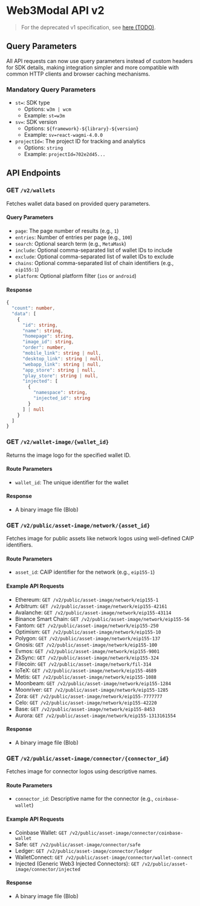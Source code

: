 
# Web3Modal API v2

> For the deprecated v1 specification, see [here (TODO)](#todo).

## Query Parameters

All API requests can now use query parameters instead of custom headers for SDK details, making integration simpler and more compatible with common HTTP clients and browser caching mechanisms.

### Mandatory Query Parameters

- `st=`: SDK type
  - Options: `w3m | wcm`
  - Example: `st=w3m`
- `sv=`: SDK version
  - Options: `${framework}-${library}-${version}`
  - Example: `sv=react-wagmi-4.0.0`
- `projectId=`: The project ID for tracking and analytics
  - Options: `string`
  - Example: `projectId=702e2d45...`

## API Endpoints

### GET `/v2/wallets`

Fetches wallet data based on provided query parameters.

#### Query Parameters

- `page`: The page number of results (e.g., `1`)
- `entries`: Number of entries per page (e.g., `100`)
- `search`: Optional search term (e.g., `MetaMask`)
- `include`: Optional comma-separated list of wallet IDs to include
- `exclude`: Optional comma-separated list of wallet IDs to exclude
- `chains`: Optional comma-separated list of chain identifiers (e.g., `eip155:1`)
- `platform`: Optional platform filter (`ios` or `android`)

#### Response

```typescript
{
  "count": number,
  "data": [
    {
      "id": string,
      "name": string,
      "homepage": string,
      "image_id": string,
      "order": number,
      "mobile_link": string | null,
      "desktop_link": string | null,
      "webapp_link": string | null,
      "app_store": string | null,
      "play_store": string | null,
      "injected": [
        {
          "namespace": string,
          "injected_id": string
        }
      ] | null
    }
  ]
}
```

### GET `/v2/wallet-image/{wallet_id}`

Returns the image logo for the specified wallet ID.

#### Route Parameters

- `wallet_id`: The unique identifier for the wallet

#### Response

- A binary image file (Blob)

### GET `/v2/public/asset-image/network/{asset_id}`

Fetches image for public assets like network logos using well-defined CAIP identifiers.

#### Route Parameters

- `asset_id`: CAIP identifier for the network (e.g., `eip155-1`)

#### Example API Requests

- Ethereum: `GET /v2/public/asset-image/network/eip155-1`
- Arbitrum: `GET /v2/public/asset-image/network/eip155-42161`
- Avalanche: `GET /v2/public/asset-image/network/eip155-43114`
- Binance Smart Chain: `GET /v2/public/asset-image/network/eip155-56`
- Fantom: `GET /v2/public/asset-image/network/eip155-250`
- Optimism: `GET /v2/public/asset-image/network/eip155-10`
- Polygon: `GET /v2/public/asset-image/network/eip155-137`
- Gnosis: `GET /v2/public/asset-image/network/eip155-100`
- Evmos: `GET /v2/public/asset-image/network/eip155-9001`
- ZkSync: `GET /v2/public/asset-image/network/eip155-324`
- Filecoin: `GET /v2/public/asset-image/network/fil-314`
- IoTeX: `GET /v2/public/asset-image/network/eip155-4689`
- Metis: `GET /v2/public/asset-image/network/eip155-1088`
- Moonbeam: `GET /v2/public/asset-image/network/eip155-1284`
- Moonriver: `GET /v2/public/asset-image/network/eip155-1285`
- Zora: `GET /v2/public/asset-image/network/eip155-7777777`
- Celo: `GET /v2/public/asset-image/network/eip155-42220`
- Base: `GET /v2/public/asset-image/network/eip155-8453`
- Aurora: `GET /v2/public/asset-image/network/eip155-1313161554`

#### Response

- A binary image file (Blob)

### GET `/v2/public/asset-image/connector/{connector_id}`

Fetches image for connector logos using descriptive names.

#### Route Parameters

- `connector_id`: Descriptive name for the connector (e.g., `coinbase-wallet`)

#### Example API Requests

- Coinbase Wallet: `GET /v2/public/asset-image/connector/coinbase-wallet`
- Safe: `GET /v2/public/asset-image/connector/safe`
- Ledger: `GET /v2/public/asset-image/connector/ledger`
- WalletConnect: `GET /v2/public/asset-image/connector/wallet-connect`
- Injected (Generic Web3 Injected Connectors): `GET /v2/public/asset-image/connector/injected`

#### Response

- A binary image file (Blob)



